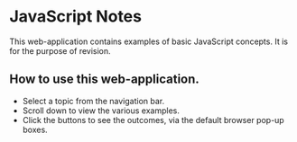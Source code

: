 # JavaScript Notes

This web-application contains examples of basic JavaScript concepts. It is for the purpose of revision.

## How to use this web-application.

* Select a topic from the navigation bar.
* Scroll down to view the various examples.
* Click the buttons to see the outcomes, via the default browser pop-up boxes.

